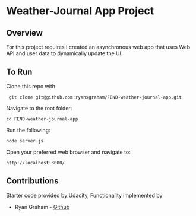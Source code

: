 # Weather-Journal App Project

## Overview
For this project requires I created an asynchronous web app that uses Web API and user data to dynamically update the UI.

## To Run

Clone this repo with
```
 git clone git@github.com:ryanxgraham/FEND-weather-journal-app.git
```
Navigate to the root folder:
```
cd FEND-weather-journal-app
```
Run the following:
```
node server.js
```
Open your preferred web browser and navigate to:
```
http://localhost:3000/
```
## Contributions

Starter code provided by Udacity, Functionality implemented by
* Ryan Graham - [Github](https://github.com/ryanxgraham)

